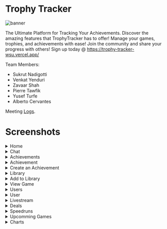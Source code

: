 # Trophy Tracker

![banner](https://trophy-tracker-wsu.vercel.app/_next/image?url=%2Fimages%2Flogo%2Flogo-white.png&w=256&q=75)

The Ultimate Platform for Tracking Your Achievements. Discover the amazing features that TrophyTracker has to offer! Manage your games, trophies, and achievements with ease! Join the community and share your progress with others! Sign up today @ https://trophy-tracker-wsu.vercel.app/

Team Members:

- Sukrut Nadigotti
- Venkat Yenduri
- Zavaar Shah
- Pierre Tawfik
- Yusef Turfe
- Alberto Cervantes

Meeting [Logs](https://github.com/WSU-4110/Novelology/wiki).

# Screenshots

<details>
<summary>Home</summary>
<br>

![home](/.github/preview/ss-home.png)

</details>

<details>
<summary>Chat</summary>
<br>

![chat](/.github/preview/ss-chat.png)

</details>

<details>
<summary>Achievements</summary>
<br>

![achievements](/.github/preview/ss-content.png)

</details>

<details>
<summary>Achievement</summary>
<br>

![achievement](/.github/preview/ss-a.png)

</details>

<details>
<summary>Create an Achievement</summary>
<br>

![create](/.github/preview/ss-create.png)

</details>

<details>
<summary>Library</summary>
<br>

![library](/.github/preview/ss-lib.png)

</details>

<details>
<summary>Add to Library</summary>

![add](/.github/preview/ss-lib-add.png)

</details>

<details>
<summary>View Game</summary>
<br>

![game](/.github/preview/ss-lib-game.png)

</details>

<details>
<summary>Users</summary>
<br>

![profile](/.github/preview/ss-users.png)

</details>

<details>

<summary>User</summary>
<br>

![user](/.github/preview/ss-user.png)

</details>

<details>
<summary>Livestream</summary>
<br>

![stream](/.github/preview/ss-livestream.png)

</details>

<details>
<summary>Deals</summary>
<br>

![deals](/.github/preview/ss-deals.png)

</details>

<details>
<summary>Speedruns</summary>
<br>

![speedruns](/.github/preview/ss-speedruns.png)

</details>

<details>
<summary>Upcomming Games</summary>
<br>

![upcomming](/.github/preview/ss-upcoming.png)

</details>

<details>
<summary>Charts</summary>
<br>

![charts](/.github/preview/ss-charts.png)

</details>
